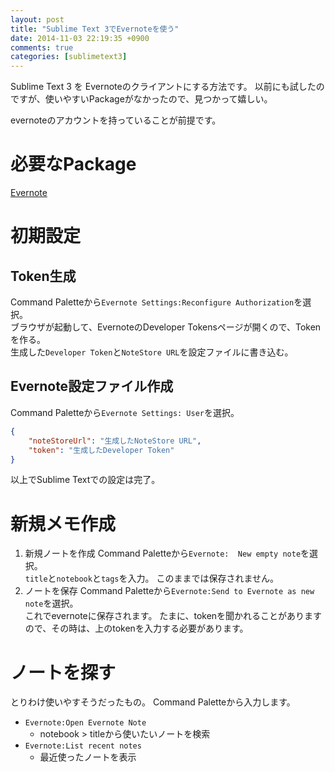 ```yaml
---
layout: post
title: "Sublime Text 3でEvernoteを使う"
date: 2014-11-03 22:19:35 +0900
comments: true
categories: [sublimetext3]
---
```


Sublime Text 3 を Evernoteのクライアントにする方法です。
以前にも試したのですが、使いやすいPackageがなかったので、見つかって嬉しい。

<!-- more -->

evernoteのアカウントを持っていることが前提です。

# 必要なPackage

[Evernote](https://sublime.wbond.net/packages/Evernote)

# 初期設定

## Token生成
Command Paletteから`Evernote Settings:Reconfigure Authorization`を選択。  
ブラウザが起動して、EvernoteのDeveloper Tokensページが開くので、Tokenを作る。  
生成した`Developer Token`と`NoteStore URL`を設定ファイルに書き込む。

## Evernote設定ファイル作成

Command Paletteから`Evernote Settings: User`を選択。

```json Evernote.sublime-settings
{
    "noteStoreUrl": "生成したNoteStore URL",
    "token": "生成したDeveloper Token"
}
```

以上でSublime Textでの設定は完了。

# 新規メモ作成

1. 新規ノートを作成
Command Paletteから`Evernote:  New empty note`を選択。  
`title`と`notebook`と`tags`を入力。
このままでは保存されません。
2. ノートを保存
Command Paletteから`Evernote:Send to Evernote as new note`を選択。  
これでevernoteに保存されます。
たまに、tokenを聞かれることがありますので、その時は、上のtokenを入力する必要があります。

# ノートを探す

とりわけ使いやすそうだったもの。
Command Paletteから入力します。  
* `Evernote:Open Evernote Note`
    * notebook > titleから使いたいノートを検索
* `Evernote:List recent notes`
    * 最近使ったノートを表示

